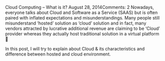 Cloud Computing – What is it?
August 28, 2014Comments: 2
Nowadays, everyone talks about Cloud and Software as a Service (SAAS) but is often paired with inflated expectations and misunderstandings.  Many people still misunderstand ‘hosted’ solution as ‘cloud’ solution and in fact, many vendors attracted by lucrative additional revenue are claiming to be ‘Cloud’ provider whereas they actually host traditional solution in a virtual platform 🙁

In this post, I will try to explain about Cloud & its characteristics and difference between hosted and cloud environment.
